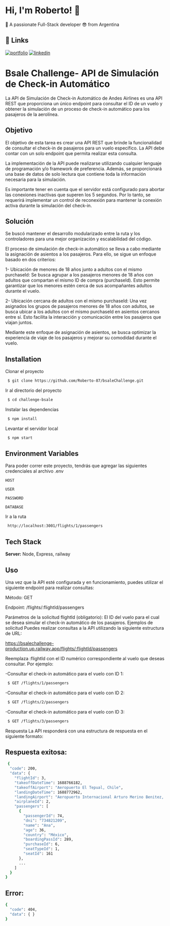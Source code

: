 
# Hi, I'm Roberto! 👋 

🚀 A passionate Full-Stack developer 😎 from Argentina
## 🔗 Links
[![portfolio](https://img.shields.io/badge/my_portfolio-000?style=for-the-badge&logo=ko-fi&logoColor=white)](https://portfolio-basic-roberto-ochoa.vercel.app/)
[![linkedin](https://img.shields.io/badge/linkedin-0A66C2?style=for-the-badge&logo=linkedin&logoColor=white)](https://www.linkedin.com/in/roberto-ochoa-dev/)


# Bsale Challenge- API de Simulación de Check-in Automático 
La API de Simulación de Check-in Automático de Andes Airlines es una API REST que proporciona un único endpoint para consultar el ID de un vuelo y obtener la simulación de un proceso de check-in automático para los pasajeros de la aerolínea.

## Objetivo
El objetivo de esta tarea es crear una API REST que brinde la funcionalidad de consultar el check-in de pasajeros para un vuelo específico. La API debe contar con un solo endpoint que permita realizar esta consulta.

La implementación de la API puede realizarse utilizando cualquier lenguaje de programación y/o framework de preferencia. Además, se proporcionará una base de datos de solo lectura que contiene toda la información necesaria para la simulación.

Es importante tener en cuenta que el servidor está configurado para abortar las conexiones inactivas que superen los 5 segundos. Por lo tanto, se requerirá implementar un control de reconexión para mantener la conexión activa durante la simulación del check-in.




## Solución
Se buscó mantener el desarrollo modularizado entre la ruta y los controladores para una mejor organización y escalabilidad del código.

El proceso de simulación de check-in automático se lleva a cabo mediante la asignación de asientos a los pasajeros. Para ello, se sigue un enfoque basado en dos criterios:

1- Ubicación de menores de 18 años junto a adultos con el mismo purchaseId: Se busca agrupar a los pasajeros menores de 18 años con adultos que compartan el mismo ID de compra (purchaseId). Esto permite garantizar que los menores estén cerca de sus acompañantes adultos durante el vuelo.

2- Ubicación cercana de adultos con el mismo purchaseId: Una vez asignados los grupos de pasajeros menores de 18 años con adultos, se busca ubicar a los adultos con el mismo purchaseId en asientos cercanos entre sí. Esto facilita la interacción y comunicación entre los pasajeros que viajan juntos.

Mediante este enfoque de asignación de asientos, se busca optimizar la experiencia de viaje de los pasajeros y mejorar su comodidad durante el vuelo.
## Installation

Clonar el proyecto

```bash
 $ git clone https://github.com/Roberto-87/bsaleChallenge.git
```
Ir al directorio del proyecto

```bash
 $ cd challenge-bsale
```
Instalar las dependencias
```bash
 $ npm install
```
Levantar el servidor local
```bash
 $ npm start
```
## Environment Variables
Para poder correr este proyecto, tendrás que agregar las siguientes credenciales al archivo .env

`HOST`

`USER`

`PASSWORD`

`DATABASE`



Ir a la ruta 
```bash
 http://localhost:3001/flights/1/passengers
```

## Tech Stack


 **Server:** Node, Express, railway


## Uso
Una vez que la API esté configurada y en funcionamiento, puedes utilizar el siguiente endpoint para realizar consultas:

Método: GET

Endpoint: /flights/:flightId/passengers


Parámetros de la solicitud
flightId (obligatorio): El ID del vuelo para el cual se desea simular el check-in automático de los pasajeros.
Ejemplos de solicitud
Puedes realizar consultas a la API utilizando la siguiente estructura de URL:

https://bsalechallenge-production.up.railway.app/flights/:flightId/passengers

Reemplaza :flightId con el ID numérico correspondiente al vuelo que deseas consultar. Por ejemplo:

-Consultar el check-in automático para el vuelo con ID 1:

```bash
 $ GET /flights/1/passengers
```

-Consultar el check-in automático para el vuelo con ID 2:

```bash
 $ GET /flights/2/passengers
```
-Consultar el check-in automático para el vuelo con ID 3:
```bash
 $ GET /flights/3/passengers
```
Respuesta
La API responderá con una estructura de respuesta en el siguiente formato:

## Respuesta exitosa:

```bash
 {
  "code": 200,
  "data": {
    "flightId": 3,
    "takeoffDateTime": 1688766182,
    "takeoffAirport": "Aeropuerto El Tepual, Chile",
    "landingDateTime": 1688772962,
    "landingAirport": "Aeropuerto Internacional Arturo Merino Benitez, Chile",
    "airplaneId": 2,
    "passengers": [
      {
        "passengerId": 74,
        "dni": "734821209",
        "name": "Ana",
        "age": 36,
        "country": "México",
        "boardingPassId": 289,
        "purchaseId": 6,
        "seatTypeId": 1,
        "seatId": 161
      },
      ...
    ]
  }
}

```

## Error:
```bash
{
  "code": 404,
  "data": { }
}
```
